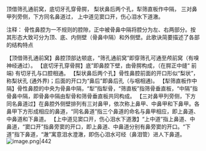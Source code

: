 顶借筛孔通前窝，底切牙孔穿骨腭，
梨状鼻后两个孔，犁筛直板作中隔，
三对鼻甲列旁侧，下方同名鼻道过，
上中道见窦口开，伤心泪水下道澈。

注释：
骨性鼻腔为一不规则的腔隙，正中被骨鼻中隔将腔分为左、右两部分。按其形态大致可分为顶、底、内侧壁（骨鼻中隔）和外侧壁。此歌诀简要描述了各部的结构特点

【顶借筛孔通前窝】鼻腔顶部达顿底，“筛孔通前窝”即穿筛孔可通至颅前窝（有嗅神经通过）。
【底切牙孔穿骨腭】底”即鼻腔下壁，由骨腭构成，（在腭正中缝“
前端) 有切牙孔与口腔相通。
【梨状鼻后两个孔】骨性鼻腔前面的开口形似“梨状”，称梨状孔 (通外界)；后面的开口为“鼻后”即鼻后孔（与咽相通)。
【犁筛直板作中隔】骨性鼻腔的中央为骨鼻中隔，“犁”指犁骨，“筛直板”指筛骨垂直板，“中隔”指骨鼻中隔，即骨鼻中隔由犁骨和筛骨垂直板共同构成。
【三对鼻甲列旁侧，下方同名鼻道过】在鼻腔外侧壁排列有三对鼻甲，依次称上鼻甲、中鼻甲和下鼻甲。各鼻甲下方形成相应的鼻道，“同名鼻道”指三个鼻道的命名与鼻甲相应，即上鼻道、中鼻道和下鼻道。
【上中道见窦口开，伤心泪水下道激】“上中道”指上鼻道、中鼻道，“窦口开”指鼻旁窦的开口，即上鼻道、中鼻道分别有鼻旁窦的开口。“下道”指下鼻道，“澈”寓意泪水澄澈，即伤心泪水可经（鼻泪管）进人下鼻道。
![image.png|442](https://picgo18719498306.oss-cn-guangzhou.aliyuncs.com/20250807144255125.png)
